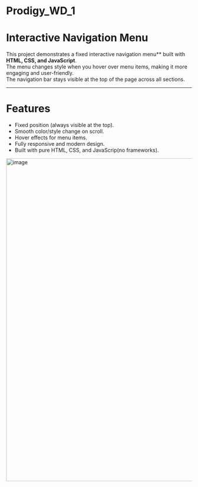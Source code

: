 # Prodigy_WD_1
# Interactive Navigation Menu

This project demonstrates a fixed interactive navigation menu** built with **HTML, CSS, and JavaScript**.  
The menu changes style when you hover over menu items, making it more engaging and user-friendly.  
The navigation bar stays visible at the top of the page across all sections.

---

# Features
- Fixed position (always visible at the top).  
- Smooth color/style change on scroll.  
- Hover effects for menu items.  
- Fully responsive and modern design.  
- Built with pure HTML, CSS, and JavaScrip(no frameworks).  

<img width="1899" height="875" alt="image" src="https://github.com/user-attachments/assets/b3ea596c-fe36-46e2-8d71-9ed436eb3808" />
